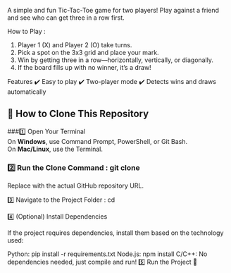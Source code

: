 A simple and fun Tic-Tac-Toe game for two players! Play against a friend and see who can get three in a row first.

How to Play : 
1. Player 1 (X) and Player 2 (O) take turns.
2. Pick a spot on the 3x3 grid and place your mark.
3. Win by getting three in a row—horizontally, vertically, or diagonally.
4. If the board fills up with no winner, it’s a draw!

Features
✔️ Easy to play
✔️ Two-player mode
✔️ Detects wins and draws automatically

## 🚀 How to Clone This Repository  


###1️⃣ Open Your Terminal  
On **Windows**, use Command Prompt, PowerShell, or Git Bash.  
On **Mac/Linux**, use the Terminal.  

### 2️⃣ Run the Clone Command  : git clone <repo-link>
Replace <repo-link> with the actual GitHub repository URL.

3️⃣ Navigate to the Project Folder : cd <repo-name>

4️⃣ (Optional) Install Dependencies

If the project requires dependencies, install them based on the technology used:

Python: pip install -r requirements.txt
Node.js: npm install
C/C++: No dependencies needed, just compile and run!
5️⃣ Run the Project 🚀
